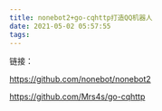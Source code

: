 ```yaml
---
title: nonebot2+go-cqhttp打造QQ机器人
date: 2021-05-02 05:57:55
tags:
---
```



链接：

https://github.com/nonebot/nonebot2

https://github.com/Mrs4s/go-cqhttp